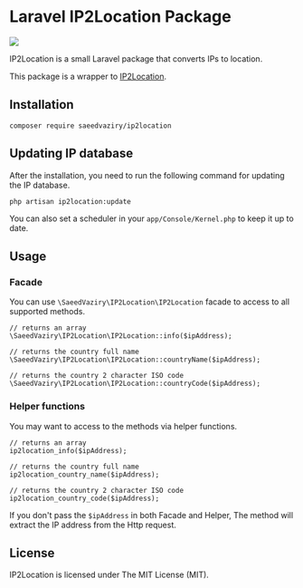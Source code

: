 # Laravel IP2Location Package

![](https://github.com/saeedvaziry/ip2location/workflows/Test/badge.svg)

IP2Location is a small Laravel package that converts IPs to location.

This package is a wrapper to [IP2Location](https://github.com/chrislim2888/IP2Location-PHP-Module).

## Installation

    composer require saeedvaziry/ip2location

## Updating IP database

After the installation, you need to run the following command for updating the IP database.

    php artisan ip2location:update

You can also set a scheduler in your `app/Console/Kernel.php` to keep it up to date.

## Usage

### Facade

You can use `\SaeedVaziry\IP2Location\IP2Location` facade to access to all supported methods.

    // returns an array
    \SaeedVaziry\IP2Location\IP2Location::info($ipAddress);
    
    // returns the country full name
    \SaeedVaziry\IP2Location\IP2Location::countryName($ipAddress);
    
    // returns the country 2 character ISO code
    \SaeedVaziry\IP2Location\IP2Location::countryCode($ipAddress);
   
### Helper functions

You may want to access to the methods via helper functions. 
   
    // returns an array
    ip2location_info($ipAddress);
    
    // returns the country full name
    ip2location_country_name($ipAddress);
    
    // returns the country 2 character ISO code
    ip2location_country_code($ipAddress);

If you don't pass the `$ipAddress` in both Facade and Helper, The method will extract the IP address from the Http request.

## License

IP2Location is licensed under The MIT License (MIT).
